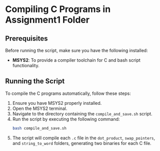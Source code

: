 # Compiling C Programs in Assignment1 Folder

## Prerequisites
Before running the script, make sure you have the following installed:
- **MSYS2**: To provide a compiler toolchain for C and bash script functionality.

## Running the Script
To compile the C programs automatically, follow these steps:
1. Ensure you have MSYS2 properly installed.
2. Open the MSYS2 terminal.
3. Navigate to the directory containing the `compile_and_save.sh` script.
4. Run the script by executing the following command:
    ```bash
    bash compile_and_save.sh
    ```
5. The script will compile each `.c` file in the `dot_product`, `swap_pointers`, and `string_to_word` folders, generating two binaries for each C file.